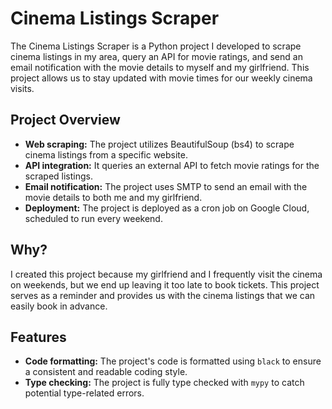 # Cinema Listings Scraper

The Cinema Listings Scraper is a Python project I developed to scrape cinema listings in my area, query an API for movie ratings, and send an email notification with the movie details to myself and my girlfriend. This project allows us to stay updated with movie times for our weekly cinema visits.

## Project Overview

- **Web scraping:** The project utilizes BeautifulSoup (bs4) to scrape cinema listings from a specific website.
- **API integration:** It queries an external API to fetch movie ratings for the scraped listings.
- **Email notification:** The project uses SMTP to send an email with the movie details to both me and my girlfriend.
- **Deployment:** The project is deployed as a cron job on Google Cloud, scheduled to run every weekend.

## Why?

I created this project because my girlfriend and I frequently visit the cinema on weekends, but we end up leaving it too late to book tickets. This project serves as a reminder and provides us with the cinema listings that we can easily book in advance.

## Features

- **Code formatting:** The project's code is formatted using `black` to ensure a consistent and readable coding style.
- **Type checking:** The project is fully type checked with `mypy` to catch potential type-related errors.
